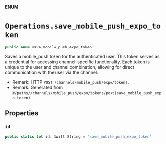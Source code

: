 **ENUM**

# `Operations.save_mobile_push_expo_token`

```swift
public enum save_mobile_push_expo_token
```

Saves a mobile_push token for the authenticated user. This token serves as a credential for accessing channel-specific functionality. Each token is unique to the user and channel combination, allowing for direct communication with the user via the channel.

- Remark: HTTP `POST /channels/mobile_push/expo/tokens`.
- Remark: Generated from `#/paths//channels/mobile_push/expo/tokens/post(save_mobile_push_expo_token)`.

## Properties
### `id`

```swift
public static let id: Swift.String = "save_mobile_push_expo_token"
```
